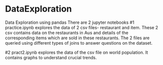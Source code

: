 # DataExploration
Data Exploration using pandas
There are 2 jupyter notebooks
#1 practice.ipynb explores the data of 2 csv files- restaurant and item. These 2 csv contains data on the restaurants in Aus and details of the corresponding items which are sold in these restaurants. The 2 files are queried using different types of joins to answer questions on the dataset.

#2 pract2.ipynb explores the data of the csv file on world population. It contains graphs to understand crucial trends.
